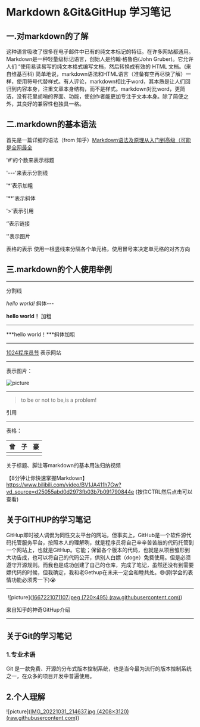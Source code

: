 # Markdown &Git&GitHup 学习笔记

## 一.对markdown的了解   

  这种语言吸收了很多在电子邮件中已有的纯文本标记的特征。在许多网站都通用。 Markdown是一种轻量级标记语言，创始人是约翰·格鲁伯(John Gruber)。它允许人们 “使用易读易写的纯文本格式编写文档，然后转换成有效的 HTML 文档。(来自维基百科) 简单地说，markdown语法和HTML语言（准备有空再尽快了解）一样，使用符号代替样式。有人评论，markdown相比于word，其本质是让人们回归到内容本身，注重文章本身结构，而不是样式。markdown对比word，更简洁，没有花里胡哨的界面、功能，使创作者能更加专注于文本本身。除了简便之外，其良好的兼容性也独具一格。
## 二.markdown的基本语法

首先是一篇详细的语法（from 知乎）[Markdown语法及原理从入门到高级（可能是全网最全](https://zhuanlan.zhihu.com/p/99319314)

'#'的个数来表示标题

'---'来表示分割线

'*'表示加粗

'**'表示斜体

'>'表示引用

‘[]()’表示链接

'![]()'表示图片

表格的表示
使用一根竖线来分隔各个单元格，使用冒号来决定单元格的对齐方向

## 三.markdown的个人使用举例

---



分割线

*hello world!* 斜体---



**hello world！** 加粗

---



***hello world！***斜体加粗

---



[1024程序员节](https://tw93.netlify.app/)    表示网站

---



表示图片：

![picture]([https://raw.githubusercontent.com/shenzaoyi/picture/main/-2a003e3b5513968c.jpg)

---



> to be or not to be,is a problem! 

引用

---



表格：

| 曾   | 子   | 豪   |
| ---- | ---- | ---- |
|      |      |      |







关于标题、脚注等markdown的基本用法归纳视频

【8分钟让你快速掌握Markdown】https://www.bilibili.com/video/BV1JA411h7Gw?vd_source=d25055abd0d2973fb03b7b091790844e    (按住CTRL然后点击可以查看)





## 关于GITHUP的学习笔记

​	GitHup即时被人调侃为同性交友平台的网站，但事实上，GitHub是一个软件源代码托管服务平台，按照本人的理解咧，就是程序员将自己辛辛苦苦敲的代码托管到一个网站上，也就是GitHup。它能；保留各个版本的代码，也就是从项目雏形到大功告成，也可以将自己的代码公开，供别人白嫖（doge）免费使用。但是必须遵守开源规则。而我也是成功创建了自己的仓库，完成了笔记，虽然还没有到需要嫖代码的时候，但我确定，我和老Gethup在未来一定会和睦共处。:smile:(刚学会的表情功能必须秀一下):sob:

---



​	![picture]([1667221071107.jpeg (720×495) (raw.githubusercontent.com)](https://raw.githubusercontent.com/shenzaoyi/picture/main/1667221071107.jpeg))

来自知乎的神奇GitHup介绍

---





## 关于Git的学习笔记

### 1.专业术语

Git 是一款免费、开源的分布式版本控制系统，也是当今最为流行的版本控制系统之一，在众多的项目开发中普遍使用。

## 2.个人理解

![picture]([IMG_20221031_214637.jpg (4208×3120) (raw.githubusercontent.com)](https://raw.githubusercontent.com/shenzaoyi/picture/main/IMG_20221031_214637.jpg))



